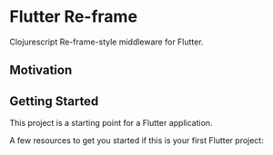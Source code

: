 # Flutter Re-frame

Clojurescript Re-frame-style middleware for Flutter.


## Motivation



## Getting Started

This project is a starting point for a Flutter application.

A few resources to get you started if this is your first Flutter project:


